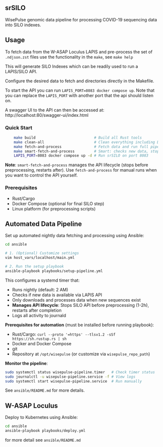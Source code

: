 ## srSILO

WisePulse genomic data pipeline for processing COVID-19 sequencing data into SILO indexes.

## Usage

To fetch data from the W-ASAP Loculus LAPIS and pre-process the set of `.ndjson.zst` files 
use the functionality in the `make`, see `make help`

 This will generate SILO Indexes which can be readily used to run a LAPIS/SILO API.

Configure the desired data to fetch and directories directly in the Makefile.

To start the API you can run `LAPIS_PORT=8083 docker compose up`. Note that you can replace the `LAPIS_PORT` with another port that the api should listen on.

A swagger UI to the API can then be accessed at: http://localhost:80/swagger-ui/index.html

### Quick Start

```bash
    make build                           # Build all Rust tools
    make clean-all                       # Clean everything including Docker
    make fetch-and-process               # Fetch data and run full pipeline (no API mgmt)
    make smart-fetch-and-process         # Smart: checks new data, stops/restarts API (for automation)
    LAPIS_PORT=8083 docker compose up -d # Run srSILO on port 8083
```

**Note**: `smart-fetch-and-process` manages the API lifecycle (stops before preprocessing, restarts after). Use `fetch-and-process` for manual runs when you want to control the API yourself.

### Prerequisites
- Rust/Cargo
- Docker Compose (optional for final SILO step)
- Linux platform (for preprocessing scripts)

## Automated Data Pipeline

Set up automated nightly data fetching and processing using Ansible:

```bash
cd ansible

# 1. (Optional) Customize settings
vim host_vars/localhost/main.yml

# 2. Run the setup playbook
ansible-playbook playbooks/setup-pipeline.yml
```

This configures a systemd timer that:
- Runs nightly (default: 2 AM)
- Checks if new data is available via LAPIS API
- Only downloads and processes data when new sequences exist
- **Manages API lifecycle**: Stops SILO API before preprocessing (1-2h), restarts after completion
- Logs all activity to journald

**Prerequisites for automation** (must be installed before running playbook):
- Rust/Cargo: `curl --proto '=https' --tlsv1.2 -sSf https://sh.rustup.rs | sh`
- Docker and Docker Compose
- git
- Repository at `/opt/wisepulse` (or customize via `wisepulse_repo_path`)

**Monitor the pipeline**:
```bash
sudo systemctl status wisepulse-pipeline.timer   # Check timer status
sudo journalctl -u wisepulse-pipeline.service -f # View logs
sudo systemctl start wisepulse-pipeline.service  # Run manually
```

See `ansible/README.md` for more details.

## W-ASAP Loculus

Deploy to Kubernetes using Ansible:

```bash
cd ansible
ansible-playbook playbooks/deploy.yml
```

for more detail see `ansible/README.md`